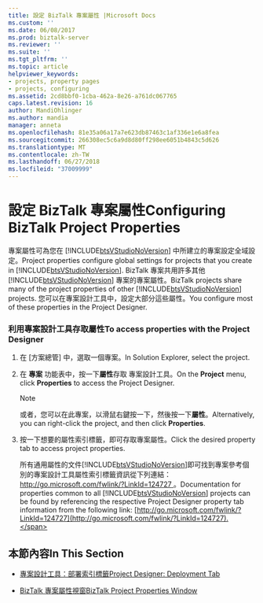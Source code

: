 ```yaml
---
title: 設定 BizTalk 專案屬性 |Microsoft Docs
ms.custom: ''
ms.date: 06/08/2017
ms.prod: biztalk-server
ms.reviewer: ''
ms.suite: ''
ms.tgt_pltfrm: ''
ms.topic: article
helpviewer_keywords:
- projects, property pages
- projects, configuring
ms.assetid: 2cd8bbf0-1cba-462a-8e26-a761dc067765
caps.latest.revision: 16
author: MandiOhlinger
ms.author: mandia
manager: anneta
ms.openlocfilehash: 81e35a06a17a7e623db87463c1af336e1e6a8fea
ms.sourcegitcommit: 266308ec5c6a9d8d80ff298ee6051b4843c5d626
ms.translationtype: MT
ms.contentlocale: zh-TW
ms.lasthandoff: 06/27/2018
ms.locfileid: "37009999"
---
```

# <a name="configuring-biztalk-project-properties"></a><span data-ttu-id="65827-102">設定 BizTalk 專案屬性</span><span class="sxs-lookup"><span data-stu-id="65827-102">Configuring BizTalk Project Properties</span></span>
<span data-ttu-id="65827-103">專案屬性可為您在 [!INCLUDE[btsVStudioNoVersion](../includes/btsvstudionoversion-md.md)] 中所建立的專案設定全域設定。</span><span class="sxs-lookup"><span data-stu-id="65827-103">Project properties configure global settings for projects that you create in [!INCLUDE[btsVStudioNoVersion](../includes/btsvstudionoversion-md.md)].</span></span> <span data-ttu-id="65827-104">BizTalk 專案共用許多其他 [!INCLUDE[btsVStudioNoVersion](../includes/btsvstudionoversion-md.md)] 專案的專案屬性。</span><span class="sxs-lookup"><span data-stu-id="65827-104">BizTalk projects share many of the project properties of other [!INCLUDE[btsVStudioNoVersion](../includes/btsvstudionoversion-md.md)] projects.</span></span> <span data-ttu-id="65827-105">您可以在專案設計工具中，設定大部分這些屬性。</span><span class="sxs-lookup"><span data-stu-id="65827-105">You configure most of these properties in the Project Designer.</span></span>  
  
### <a name="to-access-properties-with-the-project-designer"></a><span data-ttu-id="65827-106">利用專案設計工具存取屬性</span><span class="sxs-lookup"><span data-stu-id="65827-106">To access properties with the Project Designer</span></span>  
  
1. <span data-ttu-id="65827-107">在 [方案總管] 中，選取一個專案。</span><span class="sxs-lookup"><span data-stu-id="65827-107">In Solution Explorer, select the project.</span></span>  
  
2. <span data-ttu-id="65827-108">在 **專案** 功能表中，按一下**屬性**存取 專案設計工具。</span><span class="sxs-lookup"><span data-stu-id="65827-108">On the **Project** menu, click **Properties** to access the Project Designer.</span></span>  
  
   > [!NOTE]
   >  <span data-ttu-id="65827-109">或者，您可以在此專案，以滑鼠右鍵按一下，然後按一下**屬性**。</span><span class="sxs-lookup"><span data-stu-id="65827-109">Alternatively, you can right-click the project, and then click **Properties**.</span></span>  
  
3. <span data-ttu-id="65827-110">按一下想要的屬性索引標籤，即可存取專案屬性。</span><span class="sxs-lookup"><span data-stu-id="65827-110">Click the desired property tab to access project properties.</span></span>  
  
   <span data-ttu-id="65827-111">所有通用屬性的文件[!INCLUDE[btsVStudioNoVersion](../includes/btsvstudionoversion-md.md)]即可找到專案參考個別的專案設計工具屬性索引標籤資訊從下列連結： [ http://go.microsoft.com/fwlink/?LinkId=124727 ](http://go.microsoft.com/fwlink/?LinkId=124727)。</span><span class="sxs-lookup"><span data-stu-id="65827-111">Documentation for properties common to all [!INCLUDE[btsVStudioNoVersion](../includes/btsvstudionoversion-md.md)] projects can be found by referencing the respective Project Designer property tab information from the following link: [http://go.microsoft.com/fwlink/?LinkId=124727](http://go.microsoft.com/fwlink/?LinkId=124727).</span></span>  
  
## <a name="in-this-section"></a><span data-ttu-id="65827-112">本節內容</span><span class="sxs-lookup"><span data-stu-id="65827-112">In This Section</span></span>  
  
-   [<span data-ttu-id="65827-113">專案設計工具：部署索引標籤</span><span class="sxs-lookup"><span data-stu-id="65827-113">Project Designer: Deployment Tab</span></span>](../core/project-designer-deployment-tab.md)  
  
-   [<span data-ttu-id="65827-114">BizTalk 專案屬性視窗</span><span class="sxs-lookup"><span data-stu-id="65827-114">BizTalk Project Properties Window</span></span>](../core/biztalk-project-properties-window.md)